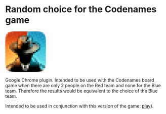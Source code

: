 # Random choice for the Codenames game

![codenames icon](codenames_icon_128_x_128.png)

Google Chrome plugin. Intended to be used with the Codenames board game when there are only 2 people on the Red team and none for the Blue team. Therefore the results would be equivalent to the choice of the Blue team.

Intended to be used in conjunction with this version of the game: [play](https://samdemaeyer.github.io/codenames-pictures/#/)).


